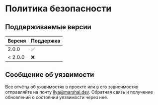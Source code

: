 # Политика безопасности

## Поддерживаемые версии

| Версия  | Поддержка          |
|---------| ------------------ |
| 2.0.0   | :white_check_mark: |
| < 2.0.0 | :x:                |

## Сообщение об уязвимости

Все отчёты об уязвимостях в проекте или в его зависимостях отправляйте на почту ilya@marshal.dev.
Обратная связь и получение обновлений о состоянии уязвимости через неё.
